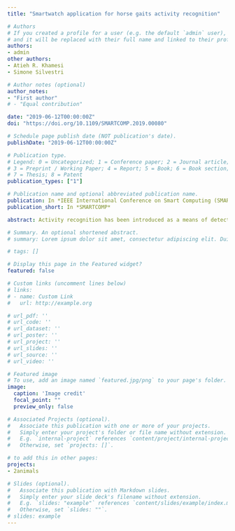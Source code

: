 ```yaml
---
title: "Smartwatch application for horse gaits activity recognition"

# Authors
# If you created a profile for a user (e.g. the default `admin` user), write the username (folder name) here 
# and it will be replaced with their full name and linked to their profile.
authors:
- admin
other authors:
- Atieh R. Khamesi
- Simone Silvestri

# Author notes (optional)
author_notes:
- "First author"
# - "Equal contribution"

date: "2019-06-12T00:00:00Z"
doi: "https://doi.org/10.1109/SMARTCOMP.2019.00080"

# Schedule page publish date (NOT publication's date).
publishDate: "2019-06-12T00:00:00Z"

# Publication type.
# Legend: 0 = Uncategorized; 1 = Conference paper; 2 = Journal article;
# 3 = Preprint / Working Paper; 4 = Report; 5 = Book; 6 = Book section;
# 7 = Thesis; 8 = Patent
publication_types: ["1"]

# Publication name and optional abbreviated publication name.
publication: In *IEEE International Conference on Smart Computing (SMARTCOMP)*
publication_short: In *SMARTCOMP*

abstract: Activity recognition has been introduced as a means of detecting an action from a series of observations. Although in the literature, the terms “activity recognition” and “human activity recognition” are mostly used interchangeably, there exist several interesting applications for non-human subjects. In this work, we study animal activity recognition with special focus on horse gaits recognition. The on-body and unobtrusive system developed in this paper has several potential applications which can raise attention towards financial, emotional and veterinary health issues related to animals. Leveraging the pervasive use of smartwatches for activity tracking, we develop a smartwatch application to collect accelerometer data. The application is based on novel outlier detection and feature extraction techniques, in conjunction with state-of-the-art machine learning approaches. We perform real life experiments with two horses to evaluate the performances of our proposed system. To this aim, we place the monitoring device both on the horse saddle and the rider’s wrist. The results show a high accuracy in both scenarios, which allows a seamless and unobtrusive use of our wearable device application by the rider. In addition, we study the effects of sliding window size and sampling frequency, providing useful insights for future research in horse gaits recognition.

# Summary. An optional shortened abstract.
# summary: Lorem ipsum dolor sit amet, consectetur adipiscing elit. Duis posuere tellus ac convallis placerat. Proin tincidunt magna sed ex sollicitudin condimentum.

# tags: []

# Display this page in the Featured widget?
featured: false

# Custom links (uncomment lines below)
# links:
# - name: Custom Link
#   url: http://example.org

# url_pdf: ''
# url_code: ''
# url_dataset: ''
# url_poster: ''
# url_project: ''
# url_slides: ''
# url_source: ''
# url_video: ''

# Featured image
# To use, add an image named `featured.jpg/png` to your page's folder. 
image:
  caption: 'Image credit'
  focal_point: ""
  preview_only: false

# Associated Projects (optional).
#   Associate this publication with one or more of your projects.
#   Simply enter your project's folder or file name without extension.
#   E.g. `internal-project` references `content/project/internal-project/index.md`.
#   Otherwise, set `projects: []`.

# to add this in other pages:
projects:
- 2animals

# Slides (optional).
#   Associate this publication with Markdown slides.
#   Simply enter your slide deck's filename without extension.
#   E.g. `slides: "example"` references `content/slides/example/index.md`.
#   Otherwise, set `slides: ""`.
# slides: example
---
```


<!-- {{% callout note %}}
Click the *Cite* button above to demo the feature to enable visitors to import publication metadata into their reference management software.
{{% /callout %}}

{{% callout note %}}
Create your slides in Markdown - click the *Slides* button to check out the example.
{{% /callout %}}

Supplementary notes can be added here, including [code, math, and images](https://wowchemy.com/docs/writing-markdown-latex/). -->